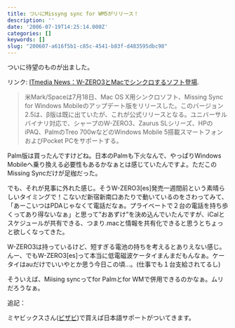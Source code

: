 ```yaml
---
title: ついにMissyng sync for WM5がリリース！
description: ''
date: '2006-07-19T14:25:14.000Z'
categories: []
keywords: []
slug: "200607-a616f5b1-c85c-4541-b83f-d483595dbc98"
---
```

ついに待望のものが出ました。

リンク: [ITmedia News：W-ZERO3とMacでシンクロするソフト登場](http://www.itmedia.co.jp/news/articles/0607/19/news031.html "ITmedia News：W-ZERO3とMacでシンクロするソフト登場").

> 米Mark/Spaceは7月18日、Mac OS X用シンクロソフト、Missing Sync for Windows Mobileのアップデート版をリリースした。このバージョン2.5は、β版は既に出ていたが、これが公式リリースとなる。ユニバーサルバイナリ対応で、シャープのW-ZERO3、Zaurus SLシリーズ、HPのiPAQ、PalmのTreo 700wなどのWindows Mobile 5搭載スマートフォンおよびPocket PCをサポートする。

Palm版は買ったんですけどね。日本のPalmも下火なんで、やっぱりWindows Mobileへ乗り換える必要性もあるかなぁとは感じていたんですよ。ただこのMissing Syncだけが足枷だった。  
  
でも、それが見事に外れた感じ。そうW-ZERO3\[es\]発売一週間前という素晴らしいタイミングで！こないだ新宿新南口あたりで動いているのをさわってみて、「あーこいつはPDAじゃなくて電話だなぁ。プライベートで２台の電話を持ち歩くってあり得ないなぁ」と思って”おあずけ”を決め込んでいたんですが、iCalとスケジュールが共有できる、つまり.macと情報を共有化できると思うとちょっと欲しくなってきた。  
  
W-ZERO3は持っているけど、短すぎる電池の持ちを考えるとありえない感じ。んー、でもW-ZERO3\[es\]って本当に低電磁波ケータイまんまだもんなぁ。ケータイはauだけでいいやとか思う今日この頃…。(仕事でも１台支給されてるし)  
  
そういえば、Miising syncってfor Palmとfor WMで併用できるのかなぁ。ムリだろうなぁ。

追記：

ミヤビックスさん([ビザビ](http://www.visavis.jp/))で買えば日本語サポートがついてきます。